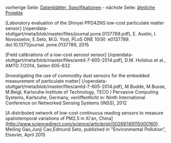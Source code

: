 vorherige Seite: [Datenblätter, Spezifikationen](/opendata-stuttgart/meta/wiki/Datenbl%C3%A4tter-Spezifikationen) - nächste Seite: [ähnliche Projekte]()  

[Laboratory evaluation of the Shinyei PPD42NS low-cost particulate matter sensor] (/opendata-stuttgart/meta/blob/master/files/journal.pone.0137789.pdf), E. Austin, I. Novosselov, E.Seto, M.G. Yost, PLoS ONE 10(9): e0137789. doi:10.1371/journal. pone.0137789, 2015  
  
[Field calibrations of a low-cost aerosol sensor] (/opendata-stuttgart/meta/blob/master/files/amtd-7-605-2014.pdf), D.M. Holstius et al., AMTD 7/2014, Seiten 605-632  
  
[Investigating the use of commodity dust sensors for the embedded measurement of particulate matter] (/opendata-stuttgart/meta/blob/master/files/amtd-7-605-2014.pdf), M.Budde, M.Busse, M.Beigl, Karlsruhe Institute of Technology, TECO / Pervasive Computing Systems, Karlsruhe, Germany, veröffentlicht in: Ninth International Conference on Networked Sensing Systems (INSS), 2012  
  
[A distributed network of low-cost continuous reading sensors to measure spatiotemporal variations of PM2.5 in Xi'an, China] (http://www.sciencedirect.com/science/article/pii/S0269749115000160), Meiling Gao,Junji Cao,Edmund Seto, published in "Environmental Pollution", Elsevier, April 2015  
  
